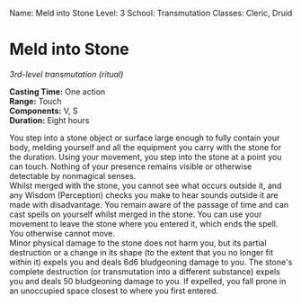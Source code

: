 Name: Meld into Stone
Level: 3
School: Transmutation
Classes: Cleric, Druid

# Meld into Stone 
_3rd-level transmutation (ritual)_ 

**Casting Time:** One action    
**Range:** Touch    
**Components:** V, S    
**Duration:** Eight hours 

You step into a stone object or surface large enough to fully contain your body, melding yourself and all the equipment you carry with the stone for the duration. Using your movement, you step into the stone at a point you can touch. Nothing of your presence remains visible or otherwise detectable by nonmagical senses.    
Whilst merged with the stone, you cannot see what occurs outside it, and any Wisdom (Perception) checks you make to hear sounds outside it are made with disadvantage. You remain aware of the passage of time and can cast spells on yourself whilst merged in the stone. You can use your movement to leave the stone where you entered it, which ends the spell. You otherwise cannot move.    
Minor physical damage to the stone does not harm you, but its partial destruction or a change in its shape (to the extent that you no longer fit within it) expels you and deals 6d6 bludgeoning damage to you. The stone's complete destruction (or transmutation into a different substance) expels you and deals 50 bludgeoning damage to you. If expelled, you fall prone in an unoccupied space closest to where you first entered.